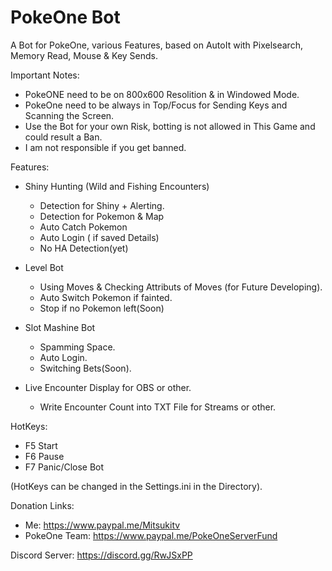 # PokeOne Bot

A Bot for PokeOne, various Features, based on AutoIt with Pixelsearch, Memory Read, Mouse & Key Sends.

Important Notes:

- PokeONE need to be on 800x600 Resolition & in Windowed Mode.
- PokeOne need to be always in Top/Focus for Sending Keys and Scanning the Screen.
- Use the Bot for your own Risk, botting is not allowed in This Game and could result a Ban.
- I am not responsible if you get banned.


Features:

- Shiny Hunting (Wild and Fishing Encounters)
  - Detection for Shiny + Alerting.
  - Detection for Pokemon & Map
  - Auto Catch Pokemon
  - Auto Login ( if saved Details)
  - No HA Detection(yet)
- Level Bot
  - Using Moves & Checking Attributs of Moves (for Future Developing).
  - Auto Switch Pokemon if fainted.
  - Stop if no Pokemon left(Soon)
  
- Slot Mashine Bot
  - Spamming Space.
  - Auto Login.
  - Switching Bets(Soon).

- Live Encounter Display for OBS or other.
  - Write Encounter Count into TXT File for Streams or other.

HotKeys:

- F5 Start
- F6 Pause
- F7 Panic/Close Bot

(HotKeys can be changed in the Settings.ini in the Directory).

Donation Links: 

- Me: https://www.paypal.me/Mitsukitv
- PokeOne Team: https://www.paypal.me/PokeOneServerFund

Discord Server: https://discord.gg/RwJSxPP
